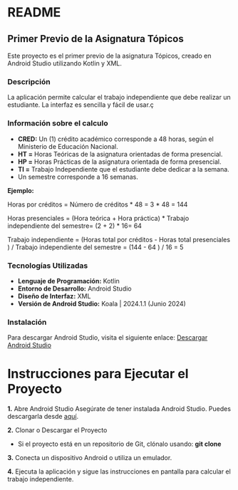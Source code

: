 # README
## Primer Previo de la Asignatura Tópicos
Este proyecto es el primer previo de la asignatura Tópicos, creado en Android Studio utilizando Kotlin y XML.

### Descripción
La aplicación permite calcular el trabajo independiente que debe realizar un estudiante. 
La interfaz es sencilla y fácil de usar.ç

### Información sobre el calculo
- **CRED:** Un (1) crédito académico corresponde a 48 horas, según el Ministerio de Educación Nacional.
- **HT =** Horas Teóricas de la asignatura orientadas de forma presencial.  
- **HP =** Horas Prácticas de la asignatura orientada de forma presencial. 
- **TI =** Trabajo Independiente que el estudiante debe dedicar a la semana.  
- Un semestre corresponde a 16 semanas.

**Ejemplo:**
 
 Horas por créditos = Número de créditos * 48  = 3 * 48 = 144
 
 Horas presenciales = (Hora teórica + Hora práctica) * Trabajo independiente del semestre=  (2 + 2) * 16= 64
 
 Trabajo independiente = (Horas total por créditos - Horas total presenciales ) / Trabajo independiente del semestre   = (144 -  64 ) / 16 = 5

### Tecnologías Utilizadas
- **Lenguaje de Programación:** Kotlin
- **Entorno de Desarrollo:** Android Studio
- **Diseño de Interfaz:** XML
- **Versión de Android Studio:** Koala | 2024.1.1 (Junio 2024)

### Instalación
Para descargar Android Studio, visita el siguiente enlace:
[Descargar Android Studio](https://developer.android.com/studio?hl=es-419)

# Instrucciones para Ejecutar el Proyecto

**1.** Abre Android Studio
Asegúrate de tener instalada Android Studio. Puedes descargarla desde [aquí](https://developer.android.com/studio?hl=es-419).

**2.** Clonar o Descargar el Proyecto
- Si el proyecto está en un repositorio de Git, clónalo usando:
  **git clone <URL-del-repositorio>**
  
**3.** Conecta un dispositivo Android o utiliza un emulador.

**4.** Ejecuta la aplicación y sigue las instrucciones en pantalla para calcular el trabajo independiente.
